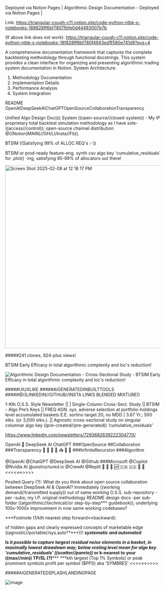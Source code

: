 Deployed via Notion Pages | Algorithmic Design Documentation - Deployed via Notion Pages |

Link: https://triangular-cough-c11.notion.site/code-python-ntbk-s-notebooks-188828ff6bf7807fbfe0d44493007b7b

(If above link does not work): https://triangular-cough-c11.notion.site/code-python-ntbk-s-notebooks-18f828ff6bf780f4943ed1f580e741d9?pvs=4

A comprehensive documentation framework that captures the complete backtesting methodology through functional docstrings. This system provides a clean interface for organizing and presenting algorithmic trading system documentation in Notion. System Architecture: 
1. Methodology Documentation 
2. Implementation Details 
3. Performance Analysis 
4. System Integration

README OpenAIDeepSeekAIChatGPTOpenSourceCollaborationTransparency

Unified Algo Design Doc(s) System ((open-source//closed-system)) - My IP proprietary total backtest simulation methodology as I have sole-((access//control)); open-source channel distribution @((Notion(MAIN)//GH/LI/Insta//Fb)).

BTSIM ((Satisfying 99% of ALLOC REQ's ✅))

BTSIM or prod-ready feature-eng. synth csv algo key 'cumulative_residuals' for .plot() -ing, satisfying 95-99% of allocators out there!

<img width="592" alt="Screen Shot 2025-02-08 at 12 18 17 PM" src="https://github.com/user-attachments/assets/b0447fc7-b84e-4bcb-b63d-0fe0c539725e" />

#####241 clones, 924-plus views!

BTSIM Early Efficacy in total algorithmic complexity and loc's reduction!

![Algorithmic Design Documentation - Cross-Sectional Study - BTSIM Early Efficacy in total algorithmic complexity and loc's reduction!](https://github.com/user-attachments/assets/c1e0fa22-1ef9-40d7-af95-e0bbef7a1126)

#####UIUXLIKE
#####AIGENERATEDINBUILTTOOLS
#####@((LINKEDIN//GITHUB//INSTA LINKS BLENDED MIXTURE))

1-Kth O.S.S. Style Newsletter ||
| Single-Column Cross-Sect. Study || BTSIM - Algo Pre’s Keys || FREQ AGN. sys. adverse selection at portfolio-holdings level accumulated baskets E.E. sortino target 20; no MDD | 3.67 Yr.; 500 stks. (or 3,000 stks.). || Agnostic cross-sectional study on singular columnar algo key ((pre-created//pre-generated)) ‘cumulative_residuals’

https://www.linkedin.com/newsletters/7293682639222304770/

OpenAI 🤎 DeepSeek AI ChatGPT ###OpenSource ##Collaboration ###Transparency
🐋 🤖 📧 📨 📥 📮 💌 ###InfiniteRecursion ###Algorithm

@OpenAI @ChatGPT @DeepSeek AI @Github ###Microsoft @Copilot @Nvidia AI @unstructured.io @CrewAI @Replit
🐋 🤖 👫 🆙 🇨🇳 🇺🇸 🤝 📮 
<<<<<->>>>>

Posited Query (?): What do you think about open source collaboration between DeepSeek AI & OpenAI? Immediately ((working demand//transmitted supply)) out of same working O.S.S. sub-repository -per -subs; my I.P. original methodology README design docs -per sub-folder ((algorithmic//technical//or step-by-step*** guidebook)); underlying 100x-1000x improvement in now same working codebases?

***Footnote (1/kth nearest step forward<->backward): 

of hidden gaps and clearly expressed concepts of marketable edge ((agnostic//portable//sys.auto*****))!
*****systematic and automated*****

*****Is it possible to capture largest residual noise elements in a basket, in maximally lowest drawdown way; below resting level mean for algo key 'cumulative_residuals' ((scatter//pareto))*** or k-nearest to your ((max//min)) TP/SL (?)*****
***kth largest (Top 1% Symbols) or peak prominent symbols profit per symbol ($PPS) aka 'SYMBRES'
<<<<<->>>>>

#####AIGENERATEDSPLASHLANDINGPAGE

![image](https://github.com/user-attachments/assets/b0b36784-9061-4668-a0b9-42375bf1f8f6)
